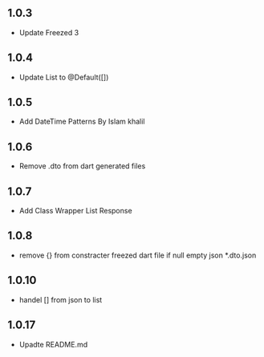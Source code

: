 ## 1.0.3

- Update Freezed 3

## 1.0.4

- Update List to @Default([])

## 1.0.5

- Add DateTime Patterns By Islam khalil

## 1.0.6

- Remove .dto from dart generated files

## 1.0.7

- Add Class Wrapper List Response

## 1.0.8

- remove {} from constracter freezed dart file if null empty json *.dto.json

## 1.0.10

- handel [] from json to list

## 1.0.17

- Upadte README.md
